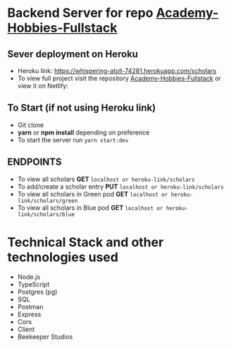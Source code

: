 # Backend Server for repo [Academy-Hobbies-Fullstack](https://github.com/livrbecca/Academy-Hobbies-Fullstack)


## Sever deployment on Heroku
- Heroku link: https://whispering-atoll-74281.herokuapp.com/scholars 
- To view full project visit the repository [Academy-Hobbies-Fullstack](https://github.com/livrbecca/Academy-Hobbies-Fullstack) or view it on Netlify: 

## To Start (if not using Heroku link)
- Git clone
- **yarn** or **npm install** depending on preference 
- To start the server run `yarn start:dev`

## ENDPOINTS 
- To view all scholars **GET** `localhost or heroku-link/scholars`
- To add/create a scholar entry **PUT** `localhost or heroku-link/scholars`
- To view all scholars in Green pod **GET** `localhost or heroku-link/scholars/green`
- To view all scholars in Blue pod **GET** `localhost or heroku-link/scholars/blue`

# Technical Stack and other technologies used
- Node.js
- TypeScript
- Postgres (pg)
- SQL
- Postman
- Express
- Cors
- Client
- Beekeeper Studios


